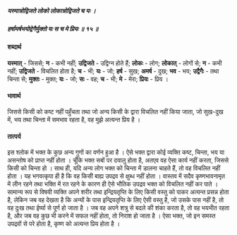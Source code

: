 ##### यस्मान्नोद्विजते लोको लोकान्नोद्विजते च यः ।
##### हर्षामर्षभयोद्वेगैर्मुक्तो यः स च मे प्रियः ॥ १५ ॥

#### शब्दार्थ

**यस्मात्** - जिससे; **न** - कभी नहीं; **उद्विजते** - उद्विग्न होते हैं; **लोकः** - लोग; **लोकात्** - लोगों से; **न** - कभी नहीं; **उद्विजते** - विचलित होता है; **च** - भी; **यः** - जो; **हर्ष** - सुख; **अमर्ष** - दुख; **भव** - भय; **उद्वैगैः** - तथा चिन्ता से; **मुक्तः** - मुक्त; **यः** - जो; **सः** - वह; **च** - भी; **मे** - मेरा; **प्रियः** - प्रिय ।

#### भावार्थ

जिससे किसी को कष्ट नहीं पहुँचता तथा जो अन्य किसी के द्वारा विचलित नहीं किया जाता, जो सुख-दुख में, भय तथा चिन्ता में समभाव रहता है, वह मुझे अत्यन्त प्रिय है ।

#### तात्पर्य

इस श्लोक में भक्त के कुछ अन्य गुणों का वर्णन हुआ है । ऐसे भक्त द्वारा कोई व्यक्ति कष्ट, चिन्ता, भय या असन्तोष को प्राप्त नहीं होता । चूँकि भक्त सबों पर दयालु होता है, अतएव वह ऐसा कार्य नहीं करता, जिससे किसी को चिन्ता हो । साथ ही, यदि अन्य लोग भक्त को चिन्ता में डालना चाहते हैं, तो वह विचलित नहीं होता । यह भगवत्कृपा ही है कि वह किसी बाह्य उपद्रव से क्षुब्ध नहीं होता । वास्तव में सदैव कृष्णभावनामृत में लीन रहने तथा भक्ति में रत रहने के कारण ही ऐसे भौतिक उपद्रव भक्त को विचलित नहीं कर पाते । सामान्य रूप से विषयी व्यक्ति अपने शरीर तथा इन्द्रियतृप्ति के लिए किसी वस्तु को पाकर अत्यन्त प्रसन्न होता है, लेकिन जब वह देखता है कि अन्यों के पास इन्द्रियतृप्ति के लिए ऐसी वस्तु है, जो उसके पास नहीं है, तो वह दुःख तथा ईर्ष्या से पूर्ण हो जाता है । जब वह अपने शत्रु से बदले की शंका करता है, तो वह भयभीत रहता है, और जब वह कुछ भी करने में सफल नहीं होता, तो निराश हो जाता है । ऐसा भक्त, जो इन समस्त उपद्रवों से परे होता है, कृष्ण को अत्यन्त प्रिय होता है ।